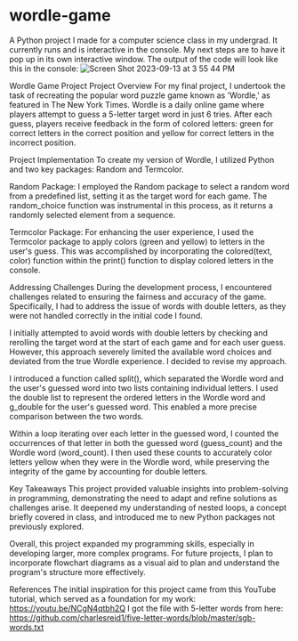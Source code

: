 # wordle-game
A Python project I made for a computer science class in my undergrad.  It currently runs and is interactive in the console.  My next steps are to have it pop up in its own interactive window.
The output of the code will look like this in the console:
![Screen Shot 2023-09-13 at 3 55 44 PM](https://github.com/maggieckemp/wordle-game/assets/102002464/7b19bdbf-e49b-4c46-a642-fe9ec9daa0b3)


Wordle Game Project
Project Overview
For my final project, I undertook the task of recreating the popular word puzzle game known as 'Wordle,' as featured in The New York Times. Wordle is a daily online game where players attempt to guess a 5-letter target word in just 6 tries. After each guess, players receive feedback in the form of colored letters: green for correct letters in the correct position and yellow for correct letters in the incorrect position.

Project Implementation
To create my version of Wordle, I utilized Python and two key packages: Random and Termcolor.

Random Package: I employed the Random package to select a random word from a predefined list, setting it as the target word for each game. The random_choice function was instrumental in this process, as it returns a randomly selected element from a sequence.

Termcolor Package: For enhancing the user experience, I used the Termcolor package to apply colors (green and yellow) to letters in the user's guess. This was accomplished by incorporating the colored(text, color) function within the print() function to display colored letters in the console.

Addressing Challenges
During the development process, I encountered challenges related to ensuring the fairness and accuracy of the game. Specifically, I had to address the issue of words with double letters, as they were not handled correctly in the initial code I found.

I initially attempted to avoid words with double letters by checking and rerolling the target word at the start of each game and for each user guess. However, this approach severely limited the available word choices and deviated from the true Wordle experience. I decided to revise my approach.

I introduced a function called split(), which separated the Wordle word and the user's guessed word into two lists containing individual letters. I used the double list to represent the ordered letters in the Wordle word and g_double for the user's guessed word. This enabled a more precise comparison between the two words.

Within a loop iterating over each letter in the guessed word, I counted the occurrences of that letter in both the guessed word (guess_count) and the Wordle word (word_count). I then used these counts to accurately color letters yellow when they were in the Wordle word, while preserving the integrity of the game by accounting for double letters.

Key Takeaways
This project provided valuable insights into problem-solving in programming, demonstrating the need to adapt and refine solutions as challenges arise. It deepened my understanding of nested loops, a concept briefly covered in class, and introduced me to new Python packages not previously explored.

Overall, this project expanded my programming skills, especially in developing larger, more complex programs. For future projects, I plan to incorporate flowchart diagrams as a visual aid to plan and understand the program's structure more effectively.

References
The initial inspiration for this project came from this YouTube tutorial, which served as a foundation for my work: https://youtu.be/NCgN4qtbh2Q 
I got the file with 5-letter words from here: https://github.com/charlesreid1/five-letter-words/blob/master/sgb-words.txt 
